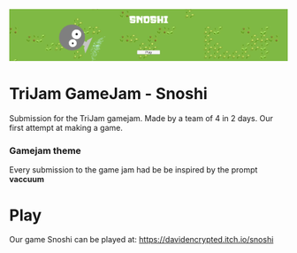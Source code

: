 <img alt="Header" src="cover.png">

# TriJam GameJam - Snoshi
Submission for the TriJam gamejam. Made by a team of 4 in 2 days. Our first attempt at making a game.

### Gamejam theme
Every submission to the game jam had be be inspired by the prompt **vaccuum**

# Play
Our game Snoshi can be played at: https://davidencrypted.itch.io/snoshi